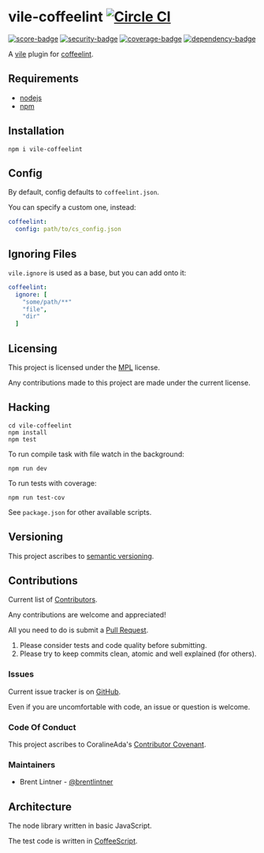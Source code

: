 # vile-coffeelint [![Circle CI](https://circleci.com/gh/brentlintner/vile-coffeelint.svg?style=svg&circle-token=6bbf75220c0e528b8a4ce2bc9426ea9f6b4df911)](https://circleci.com/gh/brentlintner/vile-coffeelint)

[![score-badge](https://vile.io/brentlintner/vile-coffeelint/badges/score?token=ZMm1aZC6enGNyps1SFWd)](https://vile.io/brentlintner/vile-coffeelint) [![security-badge](https://vile.io/brentlintner/vile-coffeelint/badges/security?token=ZMm1aZC6enGNyps1SFWd)](https://vile.io/brentlintner/vile-coffeelint) [![coverage-badge](https://vile.io/brentlintner/vile-coffeelint/badges/coverage?token=ZMm1aZC6enGNyps1SFWd)](https://vile.io/brentlintner/vile-coffeelint) [![dependency-badge](https://vile.io/brentlintner/vile-coffeelint/badges/dependency?token=ZMm1aZC6enGNyps1SFWd)](https://vile.io/brentlintner/vile-coffeelint)

A [vile](https://vile.io) plugin for [coffeelint](http://coffeelint.org).

## Requirements

- [nodejs](http://nodejs.org)
- [npm](http://npmjs.org)

## Installation

    npm i vile-coffeelint

## Config

By default, config defaults to `coffeelint.json`.

You can specify a custom one, instead:

```yaml
coffeelint:
  config: path/to/cs_config.json
```

## Ignoring Files

`vile.ignore` is used as a base, but you can add onto it:

```yaml
coffeelint:
  ignore: [
    "some/path/**"
    "file",
    "dir"
  ]
```

## Licensing

This project is licensed under the [MPL](https://www.mozilla.org/MPL/2.0) license.

Any contributions made to this project are made under the current license.

## Hacking

    cd vile-coffeelint
    npm install
    npm test

To run compile task with file watch in the background:

    npm run dev

To run tests with coverage:

    npm run test-cov

See `package.json` for other available scripts.

## Versioning

This project ascribes to [semantic versioning](http://semver.org).

## Contributions

Current list of [Contributors]().

Any contributions are welcome and appreciated!

All you need to do is submit a [Pull Request]().

1. Please consider tests and code quality before submitting.
2. Please try to keep commits clean, atomic and well explained (for others).

### Issues

Current issue tracker is on [GitHub]().

Even if you are uncomfortable with code, an issue or question is welcome.

### Code Of Conduct

This project ascribes to CoralineAda's [Contributor Covenant](https://github.com/CoralineAda/contributor_covenant).

### Maintainers

- Brent Lintner - [@brentlintner](http://github.com/brentlintner)

## Architecture

The node library written in basic JavaScript.

The test code is written in [CoffeeScript](http://coffeescript.org).
